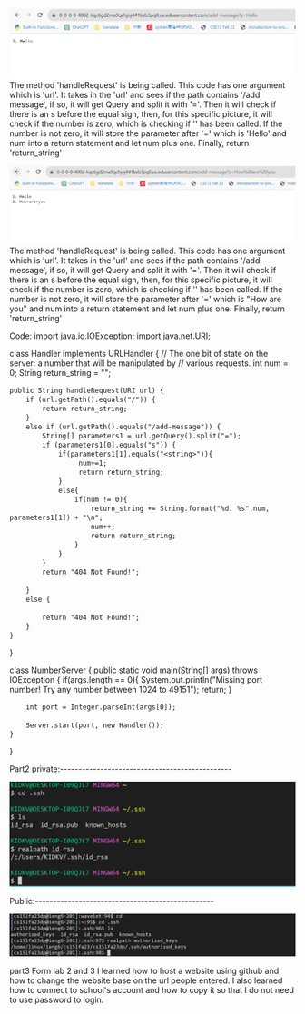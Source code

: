 ![Image_1st](lab2_Hello.png)
The method 'handleRequest' is being called. This code has one argument which is 'url'. It takes in the 'url' and sees if the path contains 
'/add message', if so, it will get Query and split it with '='. Then it will check if there is an s before the equal sign, then, for
this specific picture, it will check if the number is zero, which is checking if '<string>' has been called. If the number is not zero,
it will store the parameter after '=' which is 'Hello' and num into a return statement  and let num plus one. Finally, return 'return_string'


![Image_2nd](lab2_2nd.png)
The method 'handleRequest' is being called. This code has one argument which is 'url'. It takes in the 'url' and sees if the path contains 
'/add message', if so, it will get Query and split it with '='. Then it will check if there is an s before the equal sign, then, for
this specific picture, it will check if the number is zero, which is checking if '<string>' has been called. If the number is not zero,
it will store the parameter after '=' which is "How are you" and num into a return statement  and let num plus one. Finally, return 'return_string'





Code:
import java.io.IOException;
import java.net.URI;

class Handler implements URLHandler {
    // The one bit of state on the server: a number that will be manipulated by
    // various requests.
    int num = 0;
    String return_string = "";

    public String handleRequest(URI url) {
        if (url.getPath().equals("/")) {
            return return_string;
        } 
        else if (url.getPath().equals("/add-message")) {
            String[] parameters1 = url.getQuery().split("=");
            if (parameters1[0].equals("s")) {
                if(parameters1[1].equals("<string>")){
                     num+=1;
                     return return_string;
                }
                else{
                    if(num != 0){   
                        return_string += String.format("%d. %s",num, parameters1[1]) + "\n";
                        num++;
                        return return_string;
                    }
                }  
            }
            return "404 Not Found!";
            
        } 
        else {
            
            return "404 Not Found!";
        }
    }
}

class NumberServer {
    public static void main(String[] args) throws IOException {
        if(args.length == 0){
            System.out.println("Missing port number! Try any number between 1024 to 49151");
            return;
        }

        int port = Integer.parseInt(args[0]);

        Server.start(port, new Handler());
    }
}



Part2
private:-----------------------------------------------

![part2-private](part2-pri.png)

Public:-------------------------------------------------


![part2-public](part2_pub.png)






part3
Form lab 2 and 3 I learned how to host a website using github and how to change the website base on the url people entered. I also learned how to connect to school's account and how to copy it so that I do not need to use password to login. 
